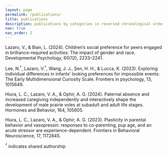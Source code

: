 ```yaml
---
layout: page
permalink: /publications/
title: publications
description: publications by categories in reversed chronological order. generated by jekyll-scholar.
nav: true
nav_order: 2
---
```


Lazaro, V., & Bian, L. (2024). Children’s social preference for peers engaged in brilliance-required activities: The impact of gender and race. Developmental Psychology, 60(12), 2233–2241. 

Lee, N.<sup>†</sup>, Lazaro, V.<sup>†</sup>, Wang, J. J., Şen, H. H., & Lucca, K. (2023). Exploring individual differences in infants’ looking preferences for impossible events: The Early Multidimensional Curiosity Scale. Frontiers in psychology, 13, 1015649.

Hiura, L. C., Lazaro, V. A., & Ophir, A. G. (2024). Paternal absence and increased caregiving independently and interactively shape the development of male prairie voles at subadult and adult life stages. Hormones and Behavior, 164, 105605.

Hiura, L. C., Lazaro, V. A., & Ophir, A. G. (2023). Plasticity in parental behavior and vasopressin: responses to co-parenting, pup age, and an acute stressor are experience-dependent. Frontiers in Behavioral Neuroscience, 17, 1172845.


<sup>†</sup> indicates shared authorship

